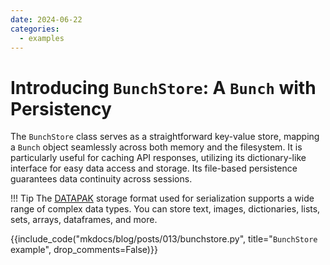 ```yaml
---
date: 2024-06-22
categories:
  - examples
---
```


# Introducing `BunchStore`: A `Bunch` with Persistency

The `BunchStore` class serves as a straightforward key-value store, mapping a `Bunch` object seamlessly across both memory and the filesystem. It is particularly useful for caching API responses, utilizing its dictionary-like interface for easy data access and storage. Its file-based persistence guarantees data continuity across sessions.

!!! Tip
    The [DATAPAK](../../../advanced/storage.md) storage format used for serialization supports a wide range of complex data types.
    You can store text, images, dictionaries, lists, sets, arrays, dataframes, and more.

{{include_code("mkdocs/blog/posts/013/bunchstore.py", title="`BunchStore` example", drop_comments=False)}}


